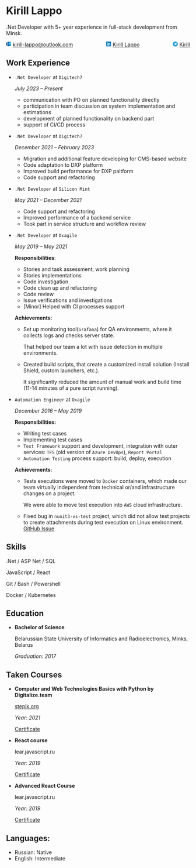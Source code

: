 # Kirill Lappo

.Net Developer with 5+ year experience in full-stack development from Minsk.

<div style="display: flex; flex-direction: row; flex-wrap: wrap; justify-content: space-between">
    <div>
      <img style="display: inline;" src="./img/ms-outlook.svg" width="14">
      <a href="mailto:kirill-lappo@outlook.com">kirill-lappo@outlook.com</a>
    </div>
    <div>
      <img style="display: inline;" src="./img/linkedin-original.svg" width="14">
      <a href="https://www.linkedin.com/in/kirill-d-lappo/">Kirill Lappo</a>
    </div>
    <div>
     <img src="./img/telegram.svg" width="14">
      <a href="https://t.me/mildtuner">Kirill</a>
   </div>
</div>

## Work Experience

* `.Net Developer` at `Digitech7`

    *July 2023 – Present*

    * communication with PO on planned functionality directly
    * participation in team discussion on system implementation and estimations
    * development of planned functionality on backend part
    * support of CI/CD process

* `.Net Developer` at `Digitech7`

    *December 2021 – February 2023*

    * Migration and additional feature developing for CMS-based website
    * Code adaptation to DXP platform
    * Improved build performance for DXP paltform
    * Code support and refactoring

* `.Net Developer` at `Silicon Mint`

    *May 2021 – December 2021*

    * Code support and refactoring
    * Improved performance of a backend service
    * Took part in service structure and workflow review

* `.Net Developer` at `Oxagile`

    *May 2019 – May 2021*

    **Responsibilities**:

    * Stories and task assessment, work planning
    * Stories implementations
    * Code investigation
    * Code clean up and refactoring
    * Code review
    * Issue verifications and investigations
    * [Minor] Helped with CI processes support

    **Achievements**:

    * Set up monitoring tool(`Grafana`) for QA environments, where it collects logs and checks server state.

      That helped our team a lot with issue detection in multiple environments.

    * Created build scripts, that create a customized install solution (Install Shield, custom launchers, etc.).

      It significantly reduced the amount of manual work and build time (11-14 minutes of a pure script running).

* `Automation Engineer` at `Oxagile`

    *December 2016 – May 2019*

    **Responsibilities:**
    * Writing test cases
    * Implementing test cases
    * `Test Framework` support and development, integration with outer services: `TFS` (old version of `Azure DevOps`), `Report Portal`
    * `Automation Testing` process support: build, deploy, execution

    **Achievements**:

    * Tests executions were moved to `Docker` containers, which made our team virtually independent from technical or/and infrastructure changes on a project.

      We were able to move test execution into `AWS` cloud infrastructure.

    * Fixed bug in `nunit3-vs-test` project, which did not allow test projects to create attachments during test execution on Linux environment. [GitHub Issue](https://github.com/nunit/nunit3-vs-adapter/issues/494)

## Skills

.Net / ASP Net / SQL

JavaScript / React

Git / Bash / Powershell

Docker / Kubernetes

## Education

* **Bachelor of Science**

    Belarussian State University of Informatics and Radioelectronics, Minks, Belarus

    *Graduation: 2017*

## Taken Courses

* **Computer and Web Technologies Basics with Python by Digitalize.team**

    [stepik.org](https://stepik.org/course/96018/)

    *Year: 2021*

    [Certificate](https://stepik.org/cert/971816)

* **React course**

    lear.javascript.ru

    *Year: 2019*

    [Certificate](https://learn.javascript.ru/courses/react-20190514/kirill-lappo/en/certificate.jpg)

* **Advanced React Course**

    lear.javascript.ru

    *Year: 2019*

    [Certificate](https://learn.javascript.ru/courses/advreact-20191102/kirill-lappo/en/certificate.jpg)


## Languages:

* Russian: Native
* English: Intermediate
